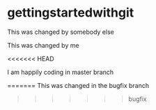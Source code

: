 # gettingstartedwithgit

This was changed by somebody else

This was changed by me

<<<<<<< HEAD



I am happily coding in master branch

=======
This was changed in the bugfix branch



>>>>>>> bugfix
